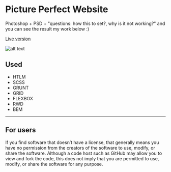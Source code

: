 # Picture Perfect Website

Photoshop + PSD + "questions: how this to set?, why is it  not working?"  and you can see the result my work below :)

[Live version](https://goldyga.github.io/website-Perfect-Picture_PSD/)

![alt text](https://github.com/Goldyga/website-Perfect-Picture_PSD/blob/master/imageMin/Perfect.png?raw=true)

## Used
* HTLM
* SCSS
* GRUNT
* GRID
* FLEXBOX
* RWD
* BEM
---
## For users
If you find software that doesn’t have a license, that generally means you have no permission from the creators of the software to use, modify, or share the software. Although a code host such as GitHub may allow you to view and fork the code, this does not imply that you are permitted to use, modify, or share the software for any purpose.
